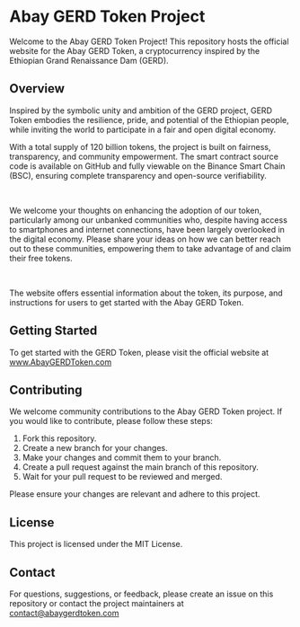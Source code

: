 # Abay GERD Token Project

Welcome to the Abay GERD Token Project! This repository hosts the official website for the Abay GERD Token, a cryptocurrency inspired by the Ethiopian Grand Renaissance Dam (GERD).

## Overview
Inspired by the symbolic unity and ambition of the GERD project, GERD Token embodies the resilience, pride, and potential of the Ethiopian people, while inviting the world to participate in a fair and open digital economy.

With a total supply of 120 billion tokens, the project is built on fairness, transparency, and community empowerment. The smart contract source code is available on GitHub and fully viewable on the Binance Smart Chain (BSC), ensuring complete transparency and open-source verifiability.
</p><br>

We welcome your thoughts on enhancing the adoption of our token, particularly among our unbanked communities who, despite having access to smartphones and internet connections, have been largely overlooked in the digital economy. Please share your ideas on how we can better reach out to these communities, empowering them to take advantage of and claim their free tokens.</p><br>

The website offers essential information about the token, its purpose, and instructions for users to get started with the Abay GERD Token.

## Getting Started

To get started with the GERD Token, please visit the official website at www.AbayGERDToken.com

## Contributing

We welcome community contributions to the Abay GERD Token project. If you would like to contribute, please follow these steps:

1. Fork this repository.
2. Create a new branch for your changes.
3. Make your changes and commit them to your branch.
4. Create a pull request against the main branch of this repository.
5. Wait for your pull request to be reviewed and merged.

Please ensure your changes are relevant and adhere to this project.

## License

This project is licensed under the MIT License.

## Contact

For questions, suggestions, or feedback, please create an issue on this repository or contact the project maintainers at contact@abaygerdtoken.com

